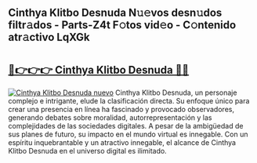 ## Cinthya Klitbo Desnuda N𝚞𝚎vos desn𝚞dos filtr𝚊dos - Parts-Z4t F𝚘tos vid𝚎o - C𝚘ntenido atr𝚊ctivo LqXGk

# <h2><a href="http://mb665ty.tromn.icu/?c=Cinthya+Klitbo+Desnuda">🔗👉👉👉 Cinthya Klitbo Desnuda 🔗🔗</a></h2>

[![Cinthya Klitbo Desnuda nuevo](https://i.imgur.com/pEAQMta.gif)](http://mb665ty.tromn.icu/?c=Cinthya+Klitbo+Desnuda)
Cinthya Klitbo Desnuda, un personaje complejo e intrigante, elude la clasificación directa. Su enfoque único para crear una presencia en línea ha fascinado y provocado observadores, generando debates sobre moralidad, autorrepresentación y las complejidades de las sociedades digitales. A pesar de la ambigüedad de sus planes de futuro, su impacto en el mundo virtual es innegable. Con un espíritu inquebrantable y un atractivo innegable, el alcance de Cinthya Klitbo Desnuda en el universo digital es ilimitado.
